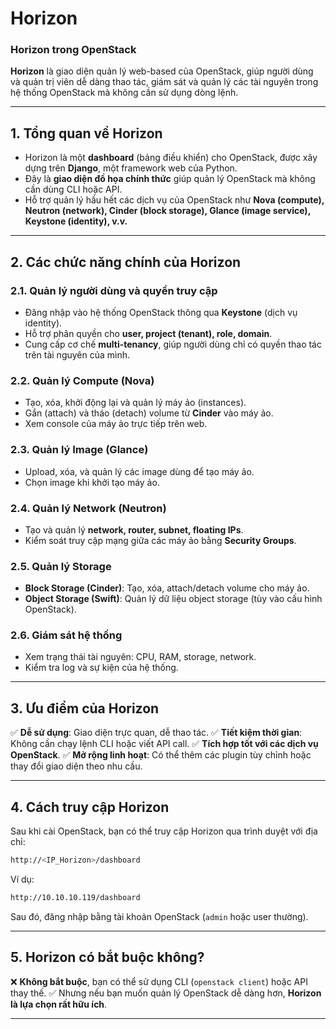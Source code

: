 # Horizon

### **Horizon trong OpenStack**

**Horizon** là giao diện quản lý web-based của OpenStack, giúp người dùng và quản trị viên dễ dàng thao tác, giám sát và quản lý các tài nguyên trong hệ thống OpenStack mà không cần sử dụng dòng lệnh.

------

## **1. Tổng quan về Horizon**

- Horizon là một **dashboard** (bảng điều khiển) cho OpenStack, được xây dựng trên **Django**, một framework web của Python.
- Đây là **giao diện đồ họa chính thức** giúp quản lý OpenStack mà không cần dùng CLI hoặc API.
- Hỗ trợ quản lý hầu hết các dịch vụ của OpenStack như **Nova (compute), Neutron (network), Cinder (block storage), Glance (image service), Keystone (identity), v.v.**

------

## **2. Các chức năng chính của Horizon**

### **2.1. Quản lý người dùng và quyền truy cập**

- Đăng nhập vào hệ thống OpenStack thông qua **Keystone** (dịch vụ identity).
- Hỗ trợ phân quyền cho **user, project (tenant), role, domain**.
- Cung cấp cơ chế **multi-tenancy**, giúp người dùng chỉ có quyền thao tác trên tài nguyên của mình.

### **2.2. Quản lý Compute (Nova)**

- Tạo, xóa, khởi động lại và quản lý máy ảo (instances).
- Gắn (attach) và tháo (detach) volume từ **Cinder** vào máy ảo.
- Xem console của máy ảo trực tiếp trên web.

### **2.3. Quản lý Image (Glance)**

- Upload, xóa, và quản lý các image dùng để tạo máy ảo.
- Chọn image khi khởi tạo máy ảo.

### **2.4. Quản lý Network (Neutron)**

- Tạo và quản lý **network, router, subnet, floating IPs**.
- Kiểm soát truy cập mạng giữa các máy ảo bằng **Security Groups**.

### **2.5. Quản lý Storage**

- **Block Storage (Cinder)**: Tạo, xóa, attach/detach volume cho máy ảo.
- **Object Storage (Swift)**: Quản lý dữ liệu object storage (tùy vào cấu hình OpenStack).

### **2.6. Giám sát hệ thống**

- Xem trạng thái tài nguyên: CPU, RAM, storage, network.
- Kiểm tra log và sự kiện của hệ thống.

------

## **3. Ưu điểm của Horizon**

✅ **Dễ sử dụng**: Giao diện trực quan, dễ thao tác.
 ✅ **Tiết kiệm thời gian**: Không cần chạy lệnh CLI hoặc viết API call.
 ✅ **Tích hợp tốt với các dịch vụ OpenStack**.
 ✅ **Mở rộng linh hoạt**: Có thể thêm các plugin tùy chỉnh hoặc thay đổi giao diện theo nhu cầu.

------

## **4. Cách truy cập Horizon**

Sau khi cài OpenStack, bạn có thể truy cập Horizon qua trình duyệt với địa chỉ:

```bash
http://<IP_Horizon>/dashboard
```

Ví dụ:

```bash
http://10.10.10.119/dashboard
```

Sau đó, đăng nhập bằng tài khoản OpenStack (`admin` hoặc user thường).

------

## **5. Horizon có bắt buộc không?**

❌ **Không bắt buộc**, bạn có thể sử dụng CLI (`openstack client`) hoặc API thay thế.
 ✅ Nhưng nếu bạn muốn quản lý OpenStack dễ dàng hơn, **Horizon là lựa chọn rất hữu ích**.

------


